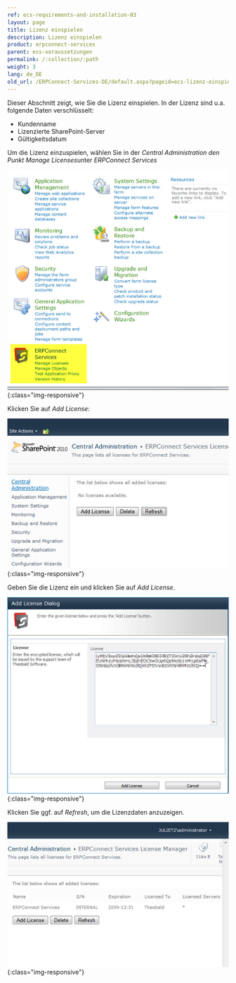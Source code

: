```yaml
---
ref: ecs-requirements-and-installation-03
layout: page
title: Lizenz einspielen
description: Lizenz einspielen
product: erpconnect-services
parent: ecs-voraussetzungen
permalink: /:collection/:path
weight: 3
lang: de_DE
old_url: /ERPConnect-Services-DE/default.aspx?pageid=ecs-lizenz-einspielen
---
```


Dieser Abschnitt zeigt, wie Sie die Lizenz einspielen. In der Lizenz sind u.a. folgende Daten verschlüsselt: 

- Kundenname
- Lizenzierte SharePoint-Server
- Gültigkeitsdatum

Um die Lizenz einzuspielen, wählen Sie in der *Central Administration den Punkt Manage Licenses*unter *ERPConnect Services*

![ECS-License-SP-CA-01](/img/content/ECS-License-SP-CA-01.png){:class="img-responsive"}

Klicken Sie auf *Add License*:

![ECS-License-SP-CA-02](/img/content/ECS-License-SP-CA-02.png){:class="img-responsive"}

Geben Sie die Lizenz ein und klicken Sie auf *Add License*.

![ECS-License-SP-CA-03](/img/content/ECS-License-SP-CA-03.png){:class="img-responsive"}

Klicken Sie ggf. auf *Refresh*, um die Lizenzdaten anzuzeigen.

![ECS-License-SP-CA-04](/img/content/ECS-License-SP-CA-04.png){:class="img-responsive"}

